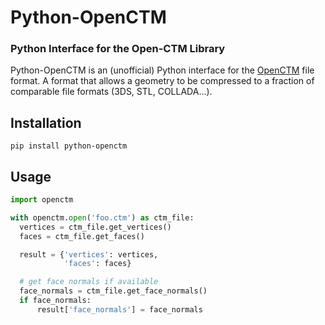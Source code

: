 # Python-OpenCTM
### Python Interface for the Open-CTM Library

Python-OpenCTM is an (unofficial) Python interface for the [OpenCTM](https://github.com/Danny02/OpenCTM) file format. A format that allows a geometry to be compressed to a fraction of comparable file formats (3DS, STL, COLLADA...).

## Installation

```shell
pip install python-openctm
```

## Usage

```python
import openctm

with openctm.open('foo.ctm') as ctm_file:
  vertices = ctm_file.get_vertices()
  faces = ctm_file.get_faces()

  result = {'vertices': vertices,
            'faces': faces}

  # get face normals if available
  face_normals = ctm_file.get_face_normals()
  if face_normals:
      result['face_normals'] = face_normals
```
